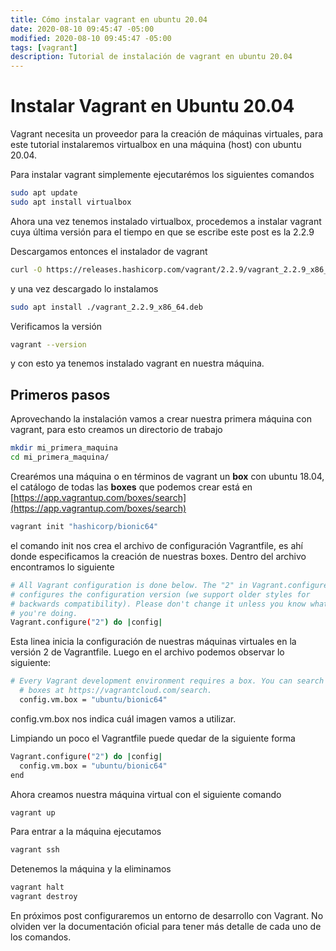 ```yaml
---
title: Cómo instalar vagrant en ubuntu 20.04
date: 2020-08-10 09:45:47 -05:00
modified: 2020-08-10 09:45:47 -05:00
tags: [vagrant]
description: Tutorial de instalación de vagrant en ubuntu 20.04
---
```


# Instalar Vagrant en Ubuntu 20.04

Vagrant necesita un proveedor para la creación de máquinas virtuales, para este tutorial instalaremos virtualbox en una máquina (host) con ubuntu 20.04.

Para instalar vagrant simplemente ejecutarémos los siguientes comandos

```bash
sudo apt update
sudo apt install virtualbox
```

Ahora una vez tenemos instalado virtualbox, procedemos a instalar vagrant cuya última versión para el tiempo en que se escribe este post es la 2.2.9

Descargamos entonces el instalador de vagrant

```bash
curl -O https://releases.hashicorp.com/vagrant/2.2.9/vagrant_2.2.9_x86_64.deb
```

y una vez descargado lo instalamos

```bash
sudo apt install ./vagrant_2.2.9_x86_64.deb
```

Verificamos la versión 

```bash
vagrant --version
```

y con esto ya tenemos instalado vagrant en nuestra máquina.

## Primeros pasos

Aprovechando la instalación vamos a crear nuestra primera máquina con vagrant, para esto creamos un directorio de trabajo

```bash
mkdir mi_primera_maquina
cd mi_primera_maquina/
```

Crearémos una máquina o en términos de vagrant un **box** con ubuntu 18.04, el catálogo de todas las **boxes** que podemos crear está en [https://app.vagrantup.com/boxes/search](https://app.vagrantup.com/boxes/search)

```bash
vagrant init "hashicorp/bionic64"
```

el comando init nos crea el archivo de configuración Vagrantfile, es ahí donde especificamos la creación de nuestras boxes. Dentro del archivo encontramos lo siguiente

```bash
# All Vagrant configuration is done below. The "2" in Vagrant.configure
# configures the configuration version (we support older styles for
# backwards compatibility). Please don't change it unless you know what
# you're doing.
Vagrant.configure("2") do |config|
```

Esta linea inicia la configuración de nuestras máquinas virtuales en la versión 2 de Vagrantfile. Luego en el archivo podemos observar lo siguiente:

```bash
# Every Vagrant development environment requires a box. You can search for
  # boxes at https://vagrantcloud.com/search.
  config.vm.box = "ubuntu/bionic64"
```

config.vm.box nos indica cuál imagen vamos a utilizar.

Limpiando un poco el Vagrantfile puede quedar de la siguiente forma

```bash
Vagrant.configure("2") do |config|
  config.vm.box = "ubuntu/bionic64"
end
```

Ahora creamos nuestra máquina virtual con el siguiente comando

```bash
vagrant up
```

Para entrar a la máquina ejecutamos

```bash
vagrant ssh
```

Detenemos la máquina y la eliminamos

```bash
vagrant halt
vagrant destroy
```

En próximos post configuraremos un entorno de desarrollo con Vagrant. No olviden ver la documentación oficial para tener más detalle de cada uno de los comandos.